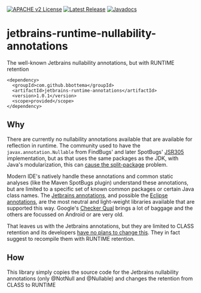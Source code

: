 [![APACHE v2 License](https://img.shields.io/badge/license-apachev2-blue.svg?style=flat)](LICENSE-2.0.txt) 
[![Latest Release](https://img.shields.io/maven-central/v/com.github.bbottema/jetbrains-runtime-annotations.svg?style=flat)](http://search.maven.org/#search%7Cgav%7C1%7Cg%3A%22com.github.bbottema%22%20AND%20a%3A%22jetbrains-runtime-annotations%22)
[![Javadocs](http://www.javadoc.io/badge/com.github.bbottema/jetbrains-runtime-annotations.svg)](https://javadoc.io/doc/com.github.bbottema/jetbrains-runtime-annotations)

# jetbrains-runtime-nullability-annotations
The well-known Jetbrains nullability annotations, but with RUNTIME retention

```
<dependency>
  <groupId>com.github.bbottema</groupId>
  <artifactId>jetbrains-runtime-annotations</artifactId>
  <version>1.0.1</version>
  <scope>provided</scope>
</dependency>
```

## Why
There are currently no nullability annotations available that are available for reflection in runtime. The community used to have the `javax.annotation.Nullable` from FindBugs' and later SpotBugs' [JSR305](https://stackoverflow.com/questions/2289694/what-is-the-status-of-jsr-305) implementation, but as that uses the same packages as the JDK, with Java's modularization, this can [cause the split-package](https://github.com/google/guava/issues/2960) problem.

Modern IDE's natively handle these annotations and common static analyses (like the Maven SpotBugs plugin) understand these annotations, but are limited to a specific set of known common packages or certain Java class names. The [Jetbrains annotations](https://search.maven.org/search?q=g:org.jetbrains%20AND%20a:annotations&core=gav), and possible the [Eclipse annotations](https://search.maven.org/search?q=g:org.eclipse.jdt%20AND%20a:org.eclipse.jdt.annotation&core=gav), are the most neutral and light-weight libraries available that are supported this way. Google's [Checker Qual](https://search.maven.org/search?q=g:org.checkerframework%20AND%20a:checker-qual&core=gav) brings a lot of baggage and the others are focussed on Android or are very old.

That leaves us with the Jetbrains annotations, but they are limited to CLASS retention and its developers [have no plans to change this](https://intellij-support.jetbrains.com/hc/en-us/community/posts/206984375-Runtime-retention-of-Nullable-for-dependency-injection). They in fact suggest to recompile them with RUNTIME retention.

## How
This library simply copies the source code for the Jetbrains nullability annotations (only @NotNull and @Nullable) and changes the retention from CLASS to RUNTIME
